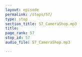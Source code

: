 ```yaml
---
layout: episode
permalink: /stops/57/
type: stop
section_title: 57_CameraShop.mp3
title: 
page_rank: 57
stop_id: 57
audio_file: 57_CameraShop.mp3

---
```

